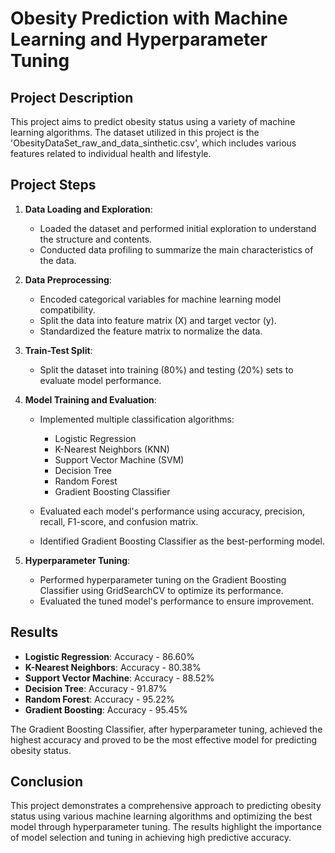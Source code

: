 # Obesity Prediction with Machine Learning and Hyperparameter Tuning

## Project Description

This project aims to predict obesity status using a variety of machine learning algorithms. The dataset utilized in this project is the 'ObesityDataSet_raw_and_data_sinthetic.csv', which includes various features related to individual health and lifestyle.

## Project Steps

1. **Data Loading and Exploration**:
   - Loaded the dataset and performed initial exploration to understand the structure and contents.
   - Conducted data profiling to summarize the main characteristics of the data.

2. **Data Preprocessing**:
   - Encoded categorical variables for machine learning model compatibility.
   - Split the data into feature matrix (X) and target vector (y).
   - Standardized the feature matrix to normalize the data.

3. **Train-Test Split**:
   - Split the dataset into training (80%) and testing (20%) sets to evaluate model performance.

4. **Model Training and Evaluation**:
   - Implemented multiple classification algorithms:
     - Logistic Regression
     - K-Nearest Neighbors (KNN)
     - Support Vector Machine (SVM)
     - Decision Tree
     - Random Forest
     - Gradient Boosting Classifier

   - Evaluated each model's performance using accuracy, precision, recall, F1-score, and confusion matrix.
   - Identified Gradient Boosting Classifier as the best-performing model.

5. **Hyperparameter Tuning**:
   - Performed hyperparameter tuning on the Gradient Boosting Classifier using GridSearchCV to optimize its performance.
   - Evaluated the tuned model's performance to ensure improvement.

## Results

- **Logistic Regression**: Accuracy - 86.60%
- **K-Nearest Neighbors**: Accuracy - 80.38%
- **Support Vector Machine**: Accuracy - 88.52%
- **Decision Tree**: Accuracy - 91.87%
- **Random Forest**: Accuracy - 95.22%
- **Gradient Boosting**: Accuracy - 95.45%

The Gradient Boosting Classifier, after hyperparameter tuning, achieved the highest accuracy and proved to be the most effective model for predicting obesity status.

## Conclusion

This project demonstrates a comprehensive approach to predicting obesity status using various machine learning algorithms and optimizing the best model through hyperparameter tuning. The results highlight the importance of model selection and tuning in achieving high predictive accuracy.
